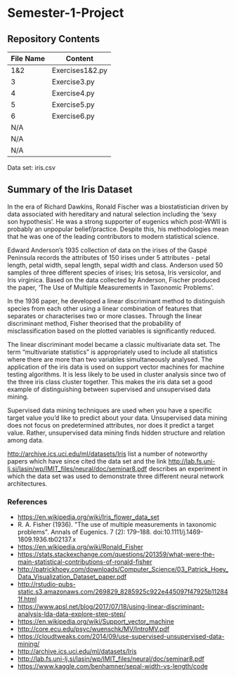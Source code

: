 # Semester-1-Project

## Repository Contents

  File Name | Content
  ------------ | ------------- 
  1&2 | Exercises1&2.py
  3 | Exercise3.py
  4 | Exercise4.py
  5 | Exercise5.py | 
  6 | Exercise6.py
  N/A |  | .gitignore
  N/A |  | README.md
  N/A |  | LICENSE
  
  Data set: iris.csv

## Summary of the Iris Dataset

In the era of Richard Dawkins, Ronald Fischer was a biostatistician driven by data associated with hereditary and natural selection including the ‘sexy son hypothesis’. He was a strong supporter of eugenics which post-WWII is probably an unpopular belief/practice. Despite this, his methodologies mean that he was one of the leading contributors to modern statistical science. 

<p align="center">
  <![alt text](http://www.economics.soton.ac.uk/staff/aldrich/fisherguide/Doc1_files/image001.gif)>
</p>




Edward Anderson’s 1935 collection of data on the irises of the Gaspé Peninsula records the attributes of 150 irises under 5 attributes - petal length, petal width, sepal length, sepal width and class. Anderson used 50 samples of three different species of irises; Iris setosa, Iris versicolor, and Iris virginica. Based on the data collected by Anderson, Fischer produced the paper, ‘The Use of Multiple Measurements in Taxonomic Problems’.

In the 1936 paper, he developed a linear discriminant method to distinguish species from each other using a linear combination of features that separates or characterises two or more classes. Through the linear discriminant method, Fisher theorised that the probability of misclassification based on the plotted variables is significantly reduced. 

The linear discriminant model became a classic multivariate data set. The term “multivariate statistics” is appropriately used to include all statistics where there are more than two variables simultaneously analysed. The application of the iris data is used on support vector machines for machine testing algorithms. It is less likely to be used in cluster analysis since two of the three iris class cluster together. This makes the iris data set a good example of distinguishing between supervised and unsupervised data mining. 

Supervised data mining techniques are used when you have a specific target value you’d like to predict about your data. Unsupervised data mining does not focus on predetermined attributes, nor does it predict a target value. Rather, unsupervised data mining finds hidden structure and relation among data.

http://archive.ics.uci.edu/ml/datasets/Iris list a number of noteworthy papers which have since cited the data set and the link http://lab.fs.uni-lj.si/lasin/wp/IMIT_files/neural/doc/seminar8.pdf describes an experiment in which the data set was used to demonstrate three different neural network architectures. 


### References
* https://en.wikipedia.org/wiki/Iris_flower_data_set  
* R. A. Fisher (1936). "The use of multiple measurements in taxonomic problems". Annals of Eugenics. 7 (2): 179–188. doi:10.1111/j.1469-1809.1936.tb02137.x  
* https://en.wikipedia.org/wiki/Ronald_Fisher  
* https://stats.stackexchange.com/questions/201359/what-were-the-main-statistical-contributions-of-ronald-fisher  
* http://patrickhoey.com/downloads/Computer_Science/03_Patrick_Hoey_Data_Visualization_Dataset_paper.pdf  
* http://rstudio-pubs-static.s3.amazonaws.com/269829_8285925c922e445097f47925b112841f.html  
* https://www.apsl.net/blog/2017/07/18/using-linear-discriminant-analysis-lda-data-explore-step-step/  
* https://en.wikipedia.org/wiki/Support_vector_machine  
* http://core.ecu.edu/psyc/wuenschk/MV/IntroMV.pdf  
* https://cloudtweaks.com/2014/09/use-supervised-unsupervised-data-mining/  
* http://archive.ics.uci.edu/ml/datasets/Iris  
* http://lab.fs.uni-lj.si/lasin/wp/IMIT_files/neural/doc/seminar8.pdf  
* https://www.kaggle.com/benhamner/sepal-width-vs-length/code  
